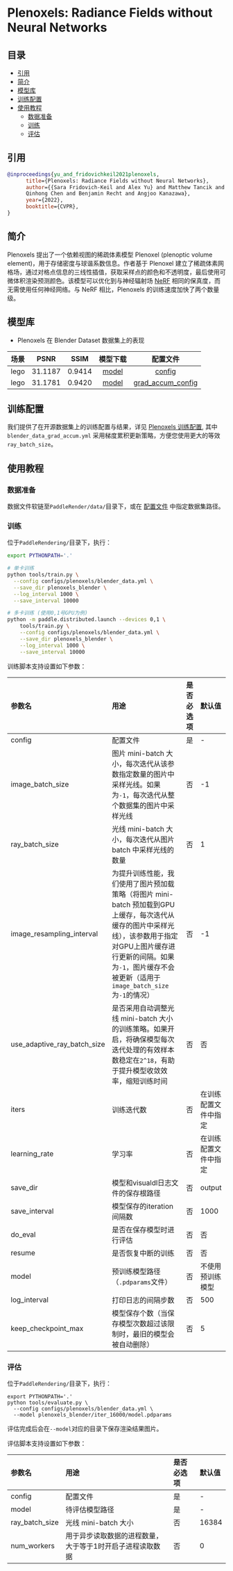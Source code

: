 # Plenoxels: Radiance Fields without Neural Networks

## 目录

* [引用](#1)
* [简介](#2)
* [模型库](#3)
* [训练配置](#4)
* [使用教程](#5)
    * [数据准备](#51)
    * [训练](#52)
    * [评估](#53)

## <h2 id="1">引用</h2>

```bibtex
@inproceedings{yu_and_fridovichkeil2021plenoxels,
      title={Plenoxels: Radiance Fields without Neural Networks},
      author={{Sara Fridovich-Keil and Alex Yu} and Matthew Tancik and
      Qinhong Chen and Benjamin Recht and Angjoo Kanazawa},
      year={2022},
      booktitle={CVPR},
}
```

## <h2 id="2">简介</h2>

Plenoxels
提出了一个依赖视图的稀疏体素模型 Plenoxel (plenoptic volume element)，用于存储密度与球谐系数信息。作者基于 Plenoxel 建立了稀疏体素网格场，通过对格点信息的三线性插值，获取采样点的颜色和不透明度，最后使用可微体积渲染预测颜色。该模型可以优化到与神经辐射场 [NeRF](https://arxiv.org/abs/2003.08934) 相同的保真度，而无需使用任何神经网络。与 NeRF 相比，Plenoxels 的训练速度加快了两个数量级。

## <h2 id="3">模型库</h2>

- Plenoxels 在 Blender Dataset 数据集上的表现

|  场景  |  PSNR   |  SSIM  |                                                 模型下载                                                 |                          配置文件                           |
|:----:|:-------:|:------:|:----------------------------------------------------------------------------------------------------:|:-------------------------------------------------------:|
| lego | 31.1187 | 0.9414 | [model](https://paddle3d.bj.bcebos.com/render/models/plenoxels/plenoxels_blender/model.pdparams) | [config](../../../configs/plenoxels/blender_data.yml) |
| lego | 31.1781 | 0.9420 | [model](https://paddle3d.bj.bcebos.com/render/models/plenoxels/plenoxels_blender_grad_accum/model.pdparams) | [grad_accum_config](../../../configs/plenoxels/blender_data_grad_accum.yml) |

## <h2 id="4">训练配置</h2>

我们提供了在开源数据集上的训练配置与结果，详见 [Plenoxels 训练配置](../../../configs/plenoxels), 其中 `blender_data_grad_accum.yml` 采用梯度累积更新策略，方便您使用更大的等效 `ray_batch_size`。

## <h2 id="5">使用教程</h2>

### <h3 id="51">数据准备</h3>

数据文件软链至`PaddleRender/data/`目录下，或在 [配置文件](../../../configs/plenoxels) 中指定数据集路径。

### <h3 id="52">训练</h3>

位于`PaddleRendering/`目录下，执行：

```bash
export PYTHONPATH='.'

# 单卡训练
python tools/train.py \
  --config configs/plenoxels/blender_data.yml \
  --save_dir plenoxels_blender \
  --log_interval 1000 \
  --save_interval 10000

# 多卡训练 (使用0,1号GPU为例)
python -m paddle.distributed.launch --devices 0,1 \
    tools/train.py \
    --config configs/plenoxels/blender_data.yml \
    --save_dir plenoxels_blender \
    --log_interval 1000 \
    --save_interval 10000
```

训练脚本支持设置如下参数：

| 参数名                         | 用途                                                                                                                                       | 是否必选项 | 默认值        |
|:----------------------------|:-----------------------------------------------------------------------------------------------------------------------------------------|:------|:-----------|
| config                      | 配置文件                                                                                                                                     | 是     | -          |
| image_batch_size            | 图片 mini-batch 大小，每次迭代从该参数指定数量的图片中采样光线。如果为`-1`，每次迭代从整个数据集的图片中采样光线                                                                         | 否     | -1         |
| ray_batch_size              | 光线 mini-batch 大小，每次迭代从图片 batch 中采样光线的数量                                                                                                  | 否     | 1          |
| image_resampling_interval   | 为提升训练性能，我们使用了图片预加载策略（将图片 mini-batch 预加载到GPU上缓存，每次迭代从缓存的图片中采样光线），该参数用于指定对GPU上图片缓存进行更新的间隔。如果为`-1`，图片缓存不会被更新（适用于`image_batch_size`为`-1`的情况） | 否     | -1         |
| use_adaptive_ray_batch_size | 是否采用自动调整光线 mini-batch 大小的训练策略。如果开启，将确保模型每次迭代处理的有效样本数稳定在`2^18`，有助于提升模型收敛效率，缩短训练时间                                                         | 否     | 否          |
| iters                       | 训练迭代数                                                                                                                                    | 否     | 在训练配置文件中指定 |
| learning_rate               | 学习率                                                                                                                                      | 否     | 在训练配置文件中指定 |
| save_dir                    | 模型和visualdl日志文件的保存根路径                                                                                                                    | 否     | output     |
| save_interval               | 模型保存的iteration间隔数                                                                                                                        | 否     | 1000       |
| do_eval                     | 是否在保存模型时进行评估                                                                                                                             | 否     | 否          |
| resume                      | 是否恢复中断的训练                                                                                                                                | 否     | 否          |
| model                       | 预训练模型路径（`.pdparams`文件）                                                                                                                   | 否     | 不使用预训练模型   |
| log_interval                | 打印日志的间隔步数                                                                                                                                | 否     | 500        |
| keep_checkpoint_max         | 模型保存个数（当保存模型次数超过该限制时，最旧的模型会被自动删除）                                                                                                        | 否     | 5          |

### <h3 id="53">评估</h3>

位于`PaddleRendering/`目录下，执行：

```shell
export PYTHONPATH='.'
python tools/evaluate.py \
  --config configs/plenoxels/blender_data.yml \
  --model plenoxels_blender/iter_16000/model.pdparams
```

评估完成后会在`--model`对应的目录下保存渲染结果图片。

评估脚本支持设置如下参数：

| 参数名            | 用途                             | 是否必选项 | 默认值   |
|:---------------|:-------------------------------|:------|:------|
| config         | 配置文件                           | 是     | -     |
| model          | 待评估模型路径                        | 是     | -     |
| ray_batch_size | 光线 mini-batch 大小               | 否     | 16384 |
| num_workers    | 用于异步读取数据的进程数量， 大于等于1时开启子进程读取数据 | 否     | 0     |
